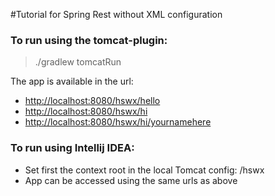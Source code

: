 #Tutorial for Spring Rest without XML configuration

### To run using the tomcat-plugin:
> ./gradlew tomcatRun

The app is available in the url:

* <http://localhost:8080/hswx/hello>
* <http://localhost:8080/hswx/hi>
* <http://localhost:8080/hswx/hi/yournamehere>

### To run using Intellij IDEA:
*  Set first the context root in the local Tomcat config: /hswx
*  App can be accessed using the same urls as above



